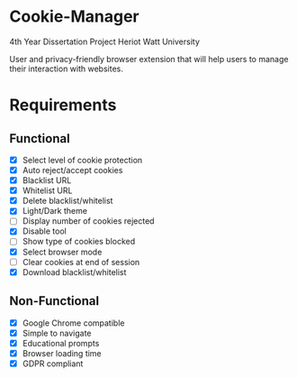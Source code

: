 # Cookie-Manager
4th Year Dissertation Project
Heriot Watt University

User and privacy-friendly browser extension that will help users to manage their interaction with websites. 

# Requirements

## Functional
- [x] Select level of cookie protection
- [x] Auto reject/accept cookies
- [x] Blacklist URL
- [x] Whitelist URL
- [x] Delete blacklist/whitelist
- [x] Light/Dark theme
- [ ] Display number of cookies rejected 
- [x] Disable tool
- [ ] Show type of cookies blocked
- [x] Select browser mode
- [ ] Clear cookies at end of session
- [x] Download blacklist/whitelist
## Non-Functional
- [x] Google Chrome compatible
- [x] Simple to navigate
- [x] Educational prompts
- [x] Browser loading time
- [x] GDPR compliant
